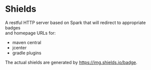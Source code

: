 # Shields
A restful HTTP server based on Spark that will redirect to appropriate badges  
and homepage URLs for:

   - maven central
   - jcenter
   - gradle plugins
   
The actual shields are generated by https://img.shields.io/badge.